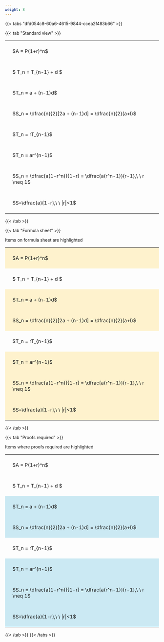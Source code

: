 ```yaml
---
weight: 8
---
```


{{< tabs "dfd054c8-60a6-4615-9844-ccea2f483b66" >}}

{{< tab "Standard view" >}}

<style type="text/css">
#T_4a92d th.col_heading {
  text-align: left;
  font-size: 1em;
}
#T_4a92d td {
  text-align: left;
  font-size: 1em;
  padding: 1.5em;
}
</style>
<table id="T_4a92d">
  <thead>
  </thead>
  <tbody>
    <tr>
      <td id="T_4a92d_row0_col0" class="data row0 col0" >$A = P(1+r)^n$</td>
    </tr>
    <tr>
      <td id="T_4a92d_row1_col0" class="data row1 col0" >$ T_n = T_{n-1} + d $</td>
    </tr>
    <tr>
      <td id="T_4a92d_row2_col0" class="data row2 col0" >$T_n = a + (n-1)d$</td>
    </tr>
    <tr>
      <td id="T_4a92d_row3_col0" class="data row3 col0" >$S_n = \dfrac{n}{2}[2a + (n-1)d] = \dfrac{n}{2}(a+l)$</td>
    </tr>
    <tr>
      <td id="T_4a92d_row4_col0" class="data row4 col0" >$T_n = rT_{n-1}$</td>
    </tr>
    <tr>
      <td id="T_4a92d_row5_col0" class="data row5 col0" >$T_n = ar^{n-1}$</td>
    </tr>
    <tr>
      <td id="T_4a92d_row6_col0" class="data row6 col0" >$S_n = \dfrac{a(1-r^n)}{1-r} = \dfrac{a(r^n-1)}{r-1},\ \  r \neq 1$</td>
    </tr>
    <tr>
      <td id="T_4a92d_row7_col0" class="data row7 col0" >$S=\dfrac{a}{1-r},\ \ |r|<1$</td>
    </tr>
  </tbody>
</table>
{{< /tab >}}

{{< tab "Formula sheet" >}}

Items on formula sheet are highlighted 
<br>
<style type="text/css">
#T_262ac th.col_heading {
  text-align: left;
  font-size: 1em;
}
#T_262ac td {
  text-align: left;
  font-size: 1em;
  padding: 1.5em;
}
#T_262ac_row0_col0, #T_262ac_row2_col0, #T_262ac_row3_col0, #T_262ac_row5_col0, #T_262ac_row6_col0, #T_262ac_row7_col0 {
  background-color: rgba(255,194,10, 0.2);
}
#T_262ac_row1_col0, #T_262ac_row4_col0 {
  background-color: rgba(0,0,0,0);
}
</style>
<table id="T_262ac">
  <thead>
  </thead>
  <tbody>
    <tr>
      <td id="T_262ac_row0_col0" class="data row0 col0" >$A = P(1+r)^n$</td>
    </tr>
    <tr>
      <td id="T_262ac_row1_col0" class="data row1 col0" >$ T_n = T_{n-1} + d $</td>
    </tr>
    <tr>
      <td id="T_262ac_row2_col0" class="data row2 col0" >$T_n = a + (n-1)d$</td>
    </tr>
    <tr>
      <td id="T_262ac_row3_col0" class="data row3 col0" >$S_n = \dfrac{n}{2}[2a + (n-1)d] = \dfrac{n}{2}(a+l)$</td>
    </tr>
    <tr>
      <td id="T_262ac_row4_col0" class="data row4 col0" >$T_n = rT_{n-1}$</td>
    </tr>
    <tr>
      <td id="T_262ac_row5_col0" class="data row5 col0" >$T_n = ar^{n-1}$</td>
    </tr>
    <tr>
      <td id="T_262ac_row6_col0" class="data row6 col0" >$S_n = \dfrac{a(1-r^n)}{1-r} = \dfrac{a(r^n-1)}{r-1},\ \  r \neq 1$</td>
    </tr>
    <tr>
      <td id="T_262ac_row7_col0" class="data row7 col0" >$S=\dfrac{a}{1-r},\ \ |r|<1$</td>
    </tr>
  </tbody>
</table>
{{< /tab >}}

{{< tab "Proofs required" >}}

Items where proofs required are highlighted 
<br>
<style type="text/css">
#T_8be37 th.col_heading {
  text-align: left;
  font-size: 1em;
}
#T_8be37 td {
  text-align: left;
  font-size: 1em;
  padding: 1.5em;
}
#T_8be37_row0_col0, #T_8be37_row1_col0, #T_8be37_row4_col0 {
  background-color: rgba(0,0,0,0);
}
#T_8be37_row2_col0, #T_8be37_row3_col0, #T_8be37_row5_col0, #T_8be37_row6_col0, #T_8be37_row7_col0 {
  background-color: rgba(0,150,200, 0.2);
}
</style>
<table id="T_8be37">
  <thead>
  </thead>
  <tbody>
    <tr>
      <td id="T_8be37_row0_col0" class="data row0 col0" >$A = P(1+r)^n$</td>
    </tr>
    <tr>
      <td id="T_8be37_row1_col0" class="data row1 col0" >$ T_n = T_{n-1} + d $</td>
    </tr>
    <tr>
      <td id="T_8be37_row2_col0" class="data row2 col0" >$T_n = a + (n-1)d$</td>
    </tr>
    <tr>
      <td id="T_8be37_row3_col0" class="data row3 col0" >$S_n = \dfrac{n}{2}[2a + (n-1)d] = \dfrac{n}{2}(a+l)$</td>
    </tr>
    <tr>
      <td id="T_8be37_row4_col0" class="data row4 col0" >$T_n = rT_{n-1}$</td>
    </tr>
    <tr>
      <td id="T_8be37_row5_col0" class="data row5 col0" >$T_n = ar^{n-1}$</td>
    </tr>
    <tr>
      <td id="T_8be37_row6_col0" class="data row6 col0" >$S_n = \dfrac{a(1-r^n)}{1-r} = \dfrac{a(r^n-1)}{r-1},\ \  r \neq 1$</td>
    </tr>
    <tr>
      <td id="T_8be37_row7_col0" class="data row7 col0" >$S=\dfrac{a}{1-r},\ \ |r|<1$</td>
    </tr>
  </tbody>
</table>
{{< /tab >}}
{{< /tabs >}}